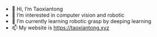 - 👋 Hi, I’m Taoxiantong
- 👀 I’m interested in computer vision and robotic
- 🌱 I’m currently learning robotic grasp by deeping learning
- 📫 My website is https://taoxiantong.xyz

<!---
taoxiantong/taoxiantong is a ✨ special ✨ repository because its `README.md` (this file) appears on your GitHub profile.
You can click the Preview link to take a look at your changes.
--->

